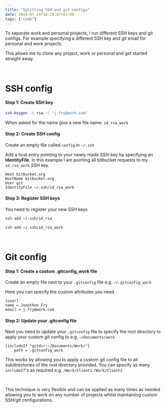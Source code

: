 ```yaml
---
title: "Splitting SSH and git configs"
date: 2018-07-24T18:28:07+01:00
tags: ["code"]
---
```



To separate work and personal projects, I run different SSH keys and git configs. For example specifying a different SSH key and git email for personal and work projects.

This allows me to clone any project, work or personal and get started straight away. 

<br>

# SSH config

#### Step 1: Create SSH key

```bash
ssh-keygen -t rsa -C "j.fry@work.com"
```

When asked for the name give a new file name: `id_rsa_work`

#### Step 2: Create SSH config

Create an empty file called `config` in `~/.ssh`

Add a host entry pointing to your newly made SSH-key by specifying an **IdentityFile**.
In this example I am pointing all bitbucket requests to my `id_rsa_work` SSH key.

```
Host bitbucket.org
HostName bitbucket.org
User git
IdentityFile ~/.ssh/id_rsa_work
```

#### Step 3: Register SSH keys

You need to register your new SSH keys

```bash
ssh-add ~/.ssh/id_rsa
```

```bash
ssh-add ~/.ssh/id_rsa_work
```

<br>

# Git config

#### Step 1: Create a custom .gitconfig_work file

Create an empty file next to your `.gitconfig` file e.g. `~/.gitconfig_work`

Here you can specify the custom attributes you need.

```
[user]
name = Jonathon Fry
email = j.fry@work.com
```

#### Step 2: Update your .gitconfig file

Next you need to update your `.gitconfig` file to specify the root directory to apply your custom git config to e.g. `~/Documents/work`

```
[includeIf "gitdir:~/Documents/Work/"]
	path = .gitconfig_work
```
This works by allowing you to apply a custom git config file to all subdirectories of the root directory provided. 
You can specify as many `includeIf`'s as required e.g. `/Work/Client1` `/Work/Client2` 

<br>

This technique is very flexible and can be applied as many times as needed allowing you to work on any number of projects whilst maintaining custom SSH/git configurations.
